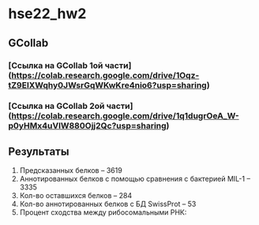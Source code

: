 # hse22_hw2
## GCollab
### [Ссылка на GCollab 1ой части] (https://colab.research.google.com/drive/1Oqz-tZ9EIXWqhy0JWsrGqWKwKre4nio6?usp=sharing)
### [Ссылка на GCollab 2ой части] (https://colab.research.google.com/drive/1q1dugrOeA_W-p0yHMx4uVIW880Ojj2Qc?usp=sharing)

## Результаты
1. Предсказанных белков – 3619
2. Аннотированных белков с помощью сравнения с бактерией MIL-1 – 3335
3. Кол-во оставшихся белков – 284
4. Кол-во аннотированных белков с БД SwissProt – 53
5. Процент сходства между рибосомальными РНК:


